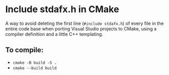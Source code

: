 # Include stdafx.h in CMake
A way to avoid deleting the first line (`#include stdafx.h`) of every file in the entire code base when porting Visual Studio projects to CMake, using a compiler definition and a little C++ templating. 

## To compile:
* `cmake -B build -S .`
* `cmake --build build`